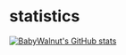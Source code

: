 # statistics


[![BabyWalnut's GitHub stats](https://github-readme-stats.vercel.app/api?username=Babywalnut)](https://github.com/anuraghazra/github-readme-stats)
